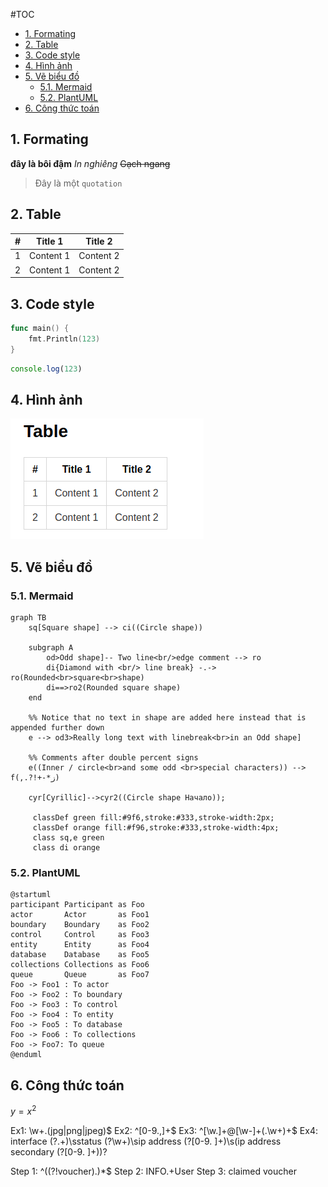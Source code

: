 #TOC
- [1. Formating](#1-formating)
- [2. Table](#2-table)
- [3. Code style](#3-code-style)
- [4. Hình ảnh](#4-hình-ảnh)
- [5. Vẽ biểu đồ](#5-vẽ-biểu-đồ)
  - [5.1. Mermaid](#51-mermaid)
  - [5.2. PlantUML](#52-plantuml)
- [6. Công thức toán](#6-công-thức-toán)


## 1. Formating

**đây là bôi đậm**
*In nghiêng*
~~Gạch ngang~~
> Đây là một `quotation`

## 2. Table
| #   | Title 1   | Title 2   |
| --- | --------- | --------- |
| 1   | Content 1 | Content 2 |
| 2   | Content 1 | Content 2 |

## 3. Code style

```go
func main() {
    fmt.Println(123)
}
```

```js
console.log(123)
```

## 4. Hình ảnh
![](1.png)

## 5. Vẽ biểu đồ

### 5.1. Mermaid

```mermaid
graph TB
    sq[Square shape] --> ci((Circle shape))

    subgraph A
        od>Odd shape]-- Two line<br/>edge comment --> ro
        di{Diamond with <br/> line break} -.-> ro(Rounded<br>square<br>shape)
        di==>ro2(Rounded square shape)
    end

    %% Notice that no text in shape are added here instead that is appended further down
    e --> od3>Really long text with linebreak<br>in an Odd shape]

    %% Comments after double percent signs
    e((Inner / circle<br>and some odd <br>special characters)) --> f(,.?!+-*ز)

    cyr[Cyrillic]-->cyr2((Circle shape Начало));

     classDef green fill:#9f6,stroke:#333,stroke-width:2px;
     classDef orange fill:#f96,stroke:#333,stroke-width:4px;
     class sq,e green
     class di orange
```

### 5.2. PlantUML
```plantuml
@startuml
participant Participant as Foo
actor       Actor       as Foo1
boundary    Boundary    as Foo2
control     Control     as Foo3
entity      Entity      as Foo4
database    Database    as Foo5
collections Collections as Foo6
queue       Queue       as Foo7
Foo -> Foo1 : To actor 
Foo -> Foo2 : To boundary
Foo -> Foo3 : To control
Foo -> Foo4 : To entity
Foo -> Foo5 : To database
Foo -> Foo6 : To collections
Foo -> Foo7: To queue
@enduml
```

## 6. Công thức toán
$y = x^2$


Ex1: \w+.(jpg|png|jpeg)$
Ex2: ^[0-9.,]+$
Ex3: ^[\w.]+@[\w-]+(\.\w+)+$
Ex4: interface (?<interface>.+)\sstatus (?<status>\w+)\sip address (?<ip00>[0-9. ]+)\s(ip address secondary (?<ip01>[0-9. ]+))?


Step 1: ^((?!voucher).)*$
Step 2:   INFO.+User
Step 3:  claimed voucher